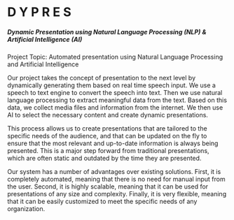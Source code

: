# D Y P R E S

##### Dynamic Presentation using Natural Language Processing (NLP) & Artificial Intelligence (AI)

Project Topic: Automated presentation using Natural Language Processing and Artificial Intelligence

Our project takes the concept of presentation to the next level by dynamically generating them based on real time speech input. We use a speech to text engine to convert the speech into text. Then we use natural language processing to extract meaningful data from the text. Based on this data, we collect media files and information from the internet. We then use AI to select the necessary content and create dynamic presentations.

This process allows us to create presentations that are tailored to the specific needs of the audience, and that can be updated on the fly to ensure that the most relevant and up-to-date information is always being presented. This is a major step forward from traditional presentations, which are often static and outdated by the time they are presented.

Our system has a number of advantages over existing solutions. First, it is completely automated, meaning that there is no need for manual input from the user. Second, it is highly scalable, meaning that it can be used for presentations of any size and complexity. Finally, it is very flexible, meaning that it can be easily customized to meet the specific needs of any organization.
